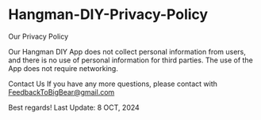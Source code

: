 # Hangman-DIY-Privacy-Policy

Our Privacy Policy

Our Hangman DIY App does not collect personal information from users, and there is no use of personal information for third parties. The use of the App does not require networking. 

Contact Us
If you have any more questions, please contact with FeedbackToBigBear@gmail.com

Best regards!
Last Update: 8 OCT, 2024
